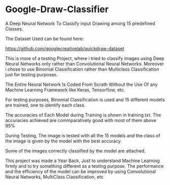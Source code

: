 # Google-Draw-Classifier
A Deep Neural Network To Classify input Drawing among 15 predefined Classes.

The Dataset Used can be found here:

https://github.com/googlecreativelab/quickdraw-dataset


This is more of a testing Project, where i tried to classify images using Deep Neural Networks only rather than Convolutional Neural Networks. Moreover i chose to use Binomial Classification rather than Multiclass Classification just for testing purposes. 

The Entire Neural Network Is Coded From Scrath Without the Use Of any Machine Learning Framework like Keras, Tensorflow, etc.

For testing purposes, Binomial Classification is used and 15 different models are trained, one to identify each class. 

The accuracies of Each Model during Training is shown in training.txt. The accuracies achieved are commparatively good with most of them above 95%

During Testing, The image is tested with all the 15 models and the class of the image is given by the model with the best accuracy.

Some of the images correctly classified by the model are attached. 

This project was made a Year Back, Just to understand Machine Learning firmly and to try something different as a testing purpose.
The performance and the efficiency of the model can be improved by using Convolutional Neural Networks, MultiClass Classification, etc


